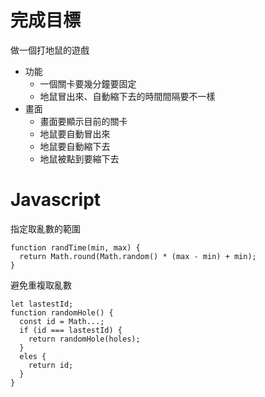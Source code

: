 # 完成目標

做一個打地鼠的遊戲

- 功能
  - 一個關卡要幾分鐘要固定
  - 地鼠冒出來、自動縮下去的時間間隔要不一樣
- 畫面
  - 畫面要顯示目前的關卡
  - 地鼠要自動冒出來
  - 地鼠要自動縮下去
  - 地鼠被點到要縮下去

# Javascript

指定取亂數的範圍

```javascript=
function randTime(min, max) {
  return Math.round(Math.random() * (max - min) + min);
}
```

避免重複取亂數
```javascript=
let lastestId;
function randomHole() {
  const id = Math...;
  if (id === lastestId) {
    return randomHole(holes);
  }
  eles {
    return id;
  }
}
```
